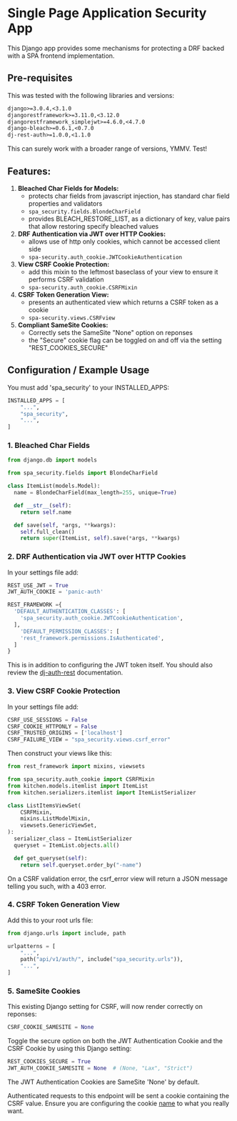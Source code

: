 # Single Page Application Security App

This Django app provides some mechanisms for protecting a DRF backed with a SPA frontend implementation.

## Pre-requisites

This was tested with the following libraries and versions:

```requirements.txt
django>=3.0.4,<3.1.0
djangorestframework>=3.11.0,<3.12.0
djangorestframework_simplejwt>=4.6.0,<4.7.0
django-bleach>=0.6.1,<0.7.0
dj-rest-auth>=1.0.0,<1.1.0
```

This can surely work with a broader range of versions, YMMV.  Test!

## Features:

1. **Bleached Char Fields for Models:**
    - protects char fields from javascript injection, has standard char field properties and validators
    - `spa_security.fields.BlondeCharField`
    - provides BLEACH_RESTORE_LIST, as a dictionary of key, value pairs that allow restoring specify bleached values
2. **DRF Authentication via JWT over HTTP Cookies:**
    - allows use of http only cookies, which cannot be accessed client side
    - `spa-security.auth_cookie.JWTCookieAuthentication`
3. **View CSRF Cookie Protection:**
    - add this mixin to the leftmost baseclass of your view to ensure it performs CSRF validation
    - `spa-security.auth_cookie.CSRFMixin`
4. **CSRF Token Generation View:**
    - presents an authenticated view which returns a CSRF token as a cookie
    - `spa-security.views.CSRFview`
5. **Compliant SameSite Cookies:**
    - Correctly sets the SameSite "None" option on reponses
    - the "Secure" cookie flag can be toggled on and off via the setting "REST_COOKIES_SECURE"

## Configuration / Example Usage

You must add 'spa_security' to your INSTALLED_APPS:
```python
INSTALLED_APPS = [
    "...",
    "spa_security",
    "...",
]
```

### 1. Bleached Char Fields

```python
from django.db import models

from spa_security.fields import BlondeCharField

class ItemList(models.Model):
  name = BlondeCharField(max_length=255, unique=True)

  def __str__(self):
    return self.name

  def save(self, *args, **kwargs):
    self.full_clean()
    return super(ItemList, self).save(*args, **kwargs)
```

### 2. DRF Authentication via JWT over HTTP Cookies

In your settings file add:
```python
REST_USE_JWT = True
JWT_AUTH_COOKIE = 'panic-auth'

REST_FRAMEWORK ={
  'DEFAULT_AUTHENTICATION_CLASSES': [
    'spa_security.auth_cookie.JWTCookieAuthentication',
  ],
    'DEFAULT_PERMISSION_CLASSES': [
    'rest_framework.permissions.IsAuthenticated',
  ]
}
```

This is in addition to configuring the JWT token itself.
You should also review the [dj-auth-rest](https://github.com/jazzband/dj-rest-auth) documentation. 

### 3. View CSRF Cookie Protection

In your settings file add:
```python
CSRF_USE_SESSIONS = False
CSRF_COOKIE_HTTPONLY = False
CSRF_TRUSTED_ORIGINS = ['localhost']
CSRF_FAILURE_VIEW = "spa_security.views.csrf_error"
```

Then construct your views like this:
```python
from rest_framework import mixins, viewsets

from spa_security.auth_cookie import CSRFMixin
from kitchen.models.itemlist import ItemList
from kitchen.serializers.itemlist import ItemListSerializer

class ListItemsViewSet(
    CSRFMixin,
    mixins.ListModelMixin,
    viewsets.GenericViewSet,
):
  serializer_class = ItemListSerializer
  queryset = ItemList.objects.all()

  def get_queryset(self):
    return self.queryset.order_by("-name")
```

On a CSRF validation error, the csrf_error view will return a JSON message telling you such, with a 403 error.

### 4. CSRF Token Generation View

Add this to your root urls file:
```python
from django.urls import include, path

urlpatterns = [
    "...",
    path("api/v1/auth/", include("spa_security.urls")),
    "...",
]
```

### 5. SameSite Cookies

This existing Django setting for CSRF, will now render correctly on reponses:
```python
CSRF_COOKIE_SAMESITE = None
```

Toggle the secure option on both the JWT Authentication Cookie and the CSRF Cookie by using this Django setting:
```python
REST_COOKIES_SECURE = True
JWT_AUTH_COOKIE_SAMESITE = None  # (None, "Lax", "Strict")
```

The JWT Authentication Cookies are SameSite 'None' by default.


Authenticated requests to this endpoint will be sent a cookie containing the CSRF value.
Ensure you are configuring the cookie [name](https://docs.djangoproject.com/en/3.0/ref/settings/#std:setting-CSRF_COOKIE_NAME) to what you really want.
